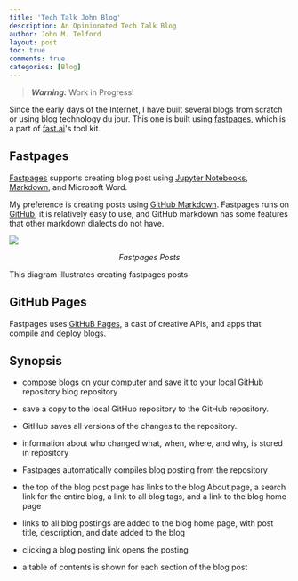 ```yaml
---
title: 'Tech Talk John Blog'
description: An Opinionated Tech Talk Blog 
author: John M. Telford
layout: post
toc: true
comments: true
categories: [Blog]
---
```


> ***Warning:*** Work in Progress!

Since the early days of the Internet, I have built several blogs from scratch or using   blog technology du jour. This one is built using [fastpages](https://fastpages.fast.ai), which is a part of  [fast.ai](https://www.fast.ai/)'s tool kit. 

## Fastpages

[Fastpages](https://fastpages.fast.ai/fastpages/jupyter/2020/02/21/introducing-fastpages.html) supports creating blog post using [Jupyter Notebooks](https://jupyter.org/),  [Markdown](https://guides.github.com/features/mastering-markdown/), and Microsoft Word.

My preference is creating posts using [GitHub Markdown](https://guides.github.com/features/mastering-markdown/).  Fastpages runs on [GitHub](https://github.com),  it is relatively  easy to use, and GitHub markdown has some features that other markdown dialects do not have.

<img  src="{{site.baseurl}}/images/fastpagesdev.png" />

<p style="text-align: center;">
    <em>Fastpages Posts</em>
</p>

This diagram illustrates creating  fastpages posts 

## GitHub Pages

Fastpages uses  [GitHuB Pages](https://pages.github.com), a cast of creative APIs, and apps that compile and deploy blogs.

## Synopsis

- compose blogs on your computer and save it to your local GitHub repository blog repository

- save a copy to the local GitHub repository to the GitHub repository.

- GitHub saves all versions of the changes to the repository.

- information about who changed what, when, where, and why, is stored in repository 

- Fastpages  automatically compiles  blog  posting from the repository

- the top of the blog post page has links to the blog About page, a search link for the entire blog,  a link to all blog tags, and a link to the blog home page

 - links to all blog postings are added to the blog home page, with post title, description, and date added to the blog

- clicking a blog posting link opens the posting

- a table of contents is 
shown for each section of the blog post 


